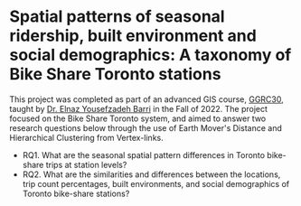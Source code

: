 # Spatial patterns of seasonal ridership, built environment and social demographics: A taxonomy of Bike Share Toronto stations

This project was completed as part of an advanced GIS course, [GGRC30](https://utsc.calendar.utoronto.ca/course/ggrc30h3), taught by [Dr. Elnaz Yousefzadeh Barri](https://elnazyousefzadeh.com/) in the Fall of 2022. The project focused on the Bike Share Toronto system, and aimed to answer two research questions below through the use of Earth Mover's Distance and Hierarchical Clustering from Vertex-links.
-	RQ1. What are the seasonal spatial pattern differences in Toronto bike-share trips at station levels?
-	RQ2. What are the similarities and differences between the locations, trip count percentages, built environments, and social demographics of Toronto bike-share stations?
